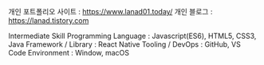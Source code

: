 개인 포트폴리오 사이트 : https://www.lanad01.today/ 
개인 블로그 : https://lanad.tistory.com

Intermediate Skill
Programming Language :	Javascript(ES6), HTML5, CSS3, Java
Framework / Library : 	React Native
Tooling / DevOps :	GitHub, VS Code
Environment	: Window, macOS 


